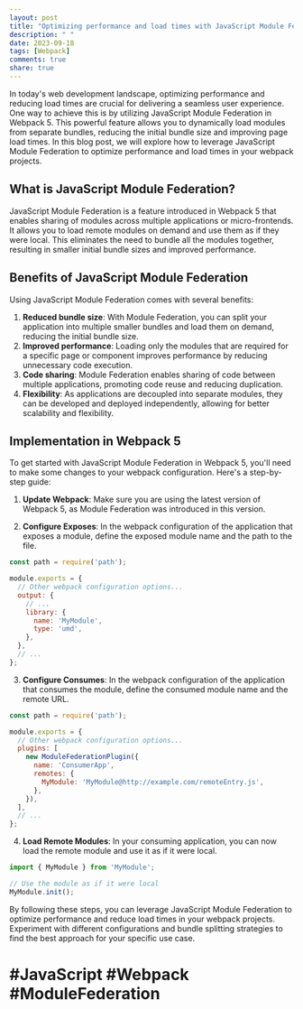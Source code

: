 ```yaml
---
layout: post
title: "Optimizing performance and load times with JavaScript Module Federation in Webpack 5"
description: " "
date: 2023-09-18
tags: [Webpack]
comments: true
share: true
---
```


In today's web development landscape, optimizing performance and reducing load times are crucial for delivering a seamless user experience. One way to achieve this is by utilizing JavaScript Module Federation in Webpack 5. This powerful feature allows you to dynamically load modules from separate bundles, reducing the initial bundle size and improving page load times. In this blog post, we will explore how to leverage JavaScript Module Federation to optimize performance and load times in your webpack projects.

## What is JavaScript Module Federation?

JavaScript Module Federation is a feature introduced in Webpack 5 that enables sharing of modules across multiple applications or micro-frontends. It allows you to load remote modules on demand and use them as if they were local. This eliminates the need to bundle all the modules together, resulting in smaller initial bundle sizes and improved performance.

## Benefits of JavaScript Module Federation

Using JavaScript Module Federation comes with several benefits:

1. **Reduced bundle size**: With Module Federation, you can split your application into multiple smaller bundles and load them on demand, reducing the initial bundle size.
2. **Improved performance**: Loading only the modules that are required for a specific page or component improves performance by reducing unnecessary code execution.
3. **Code sharing**: Module Federation enables sharing of code between multiple applications, promoting code reuse and reducing duplication.
4. **Flexibility**: As applications are decoupled into separate modules, they can be developed and deployed independently, allowing for better scalability and flexibility.

## Implementation in Webpack 5

To get started with JavaScript Module Federation in Webpack 5, you'll need to make some changes to your webpack configuration. Here's a step-by-step guide:

1. **Update Webpack**: Make sure you are using the latest version of Webpack 5, as Module Federation was introduced in this version.

2. **Configure Exposes**: In the webpack configuration of the application that exposes a module, define the exposed module name and the path to the file.

```javascript
const path = require('path');

module.exports = {
  // Other webpack configuration options...
  output: {
    // ...
    library: {
      name: 'MyModule',
      type: 'umd',
    },
  },
  // ...
};
```

3. **Configure Consumes**: In the webpack configuration of the application that consumes the module, define the consumed module name and the remote URL.

```javascript
const path = require('path');

module.exports = {
  // Other webpack configuration options...
  plugins: [
    new ModuleFederationPlugin({
      name: 'ConsumerApp',
      remotes: {
        MyModule: 'MyModule@http://example.com/remoteEntry.js',
      },
    }),
  ],
  // ...
};
```

4. **Load Remote Modules**: In your consuming application, you can now load the remote module and use it as if it were local.

```javascript
import { MyModule } from 'MyModule';

// Use the module as if it were local
MyModule.init();
```

By following these steps, you can leverage JavaScript Module Federation to optimize performance and reduce load times in your webpack projects. Experiment with different configurations and bundle splitting strategies to find the best approach for your specific use case.

# #JavaScript #Webpack #ModuleFederation